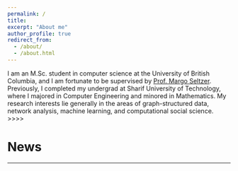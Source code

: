 ```yaml
---
permalink: /
title: 
excerpt: "About me"
author_profile: true
redirect_from: 
  - /about/
  - /about.html
---
```



I am an M.Sc. student in computer science at the University of British Columbia, and I am fortunate to be supervised by [Prof. Margo Seltzer](https://www.seltzer.com/margo/). Previously, I completed my undergrad at Sharif University of Technology, where I majored in Computer Engineering and minored in Mathematics. My research interests lie generally in the areas of graph-structured data, network analysis, machine learning, and computational social science. >>>>


# News
<html>
<body>
 <hr>
 <body>
  <html>
